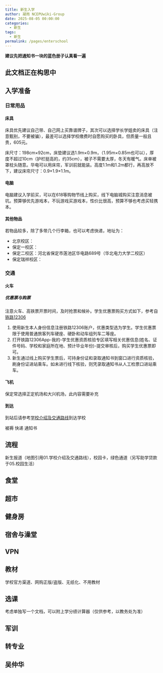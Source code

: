 ```yaml
---
title: 新生入学
author: 凝雨 NCEPUwiki-Group
date: 2025-08-05 00:00:00
categories: 
  - 新生
tags: 
  - 新生
permalink: /pages/enterschool
---
```

**建议先把通知书一块的蓝色册子认真看一遍**


## 此文档正在构思中

## 入学准备

### 日常用品

#### 床具

床具优先建议自己带、自己网上买靠谱牌子，其次可以选择学长学姐卖的床具（注意甄别，不要被骗），最差可以选择学校缴费时自愿购买的卧具，但质量一般且贵，605元。

床尺寸：198cm×92cm，床垫建议选1.9m×0.9m，（1.95m×0.85m也可以），厚度不超过10cm（护栏挺高的，约35cm），被子不需要太厚，冬天有暖气。床单被罩枕头随意。华电可以用床帘，军训前就能装。高度1.1m和1.2m都行，再高放不下，建议床帘尺寸：0.9×1.9×1.1m。

#### 电脑

电脑建议入学前买，可以在618等购物节线上购买，线下电脑城购买注意消息被坑。预算够优先游戏本，不玩游戏买游戏本，性价比很高，预算不够也考虑买轻携本。

#### 其他物品

若物品较多，除了多带几个行李箱，也可以考虑快递，地址为：
- 北京校区：
- 保定一校区：
- 保定二校区：河北省保定市莲池区华电路689号（华北电力大学二校区）
- 保定瑞祥校区：

### 交通
#### 火车
##### 优惠票与购票

注意火车、高铁票开票时间，及时抢票和候补。学生优惠票购买方式如下，参考自[铁路12306](https://kyfw.12306.cn/otn/gonggao/student.html)

1. 使用新生本人身份信息注册铁路12306账户，优惠类型选为学生。学生优惠票限于使用普通旅客列车硬座、硬卧和动车组列车二等座。
2. 打开铁路12306App-我的-学生优惠资质核验专区填写相关优惠信息(姓名、证件号码、学校和家庭所在地、预计毕业年份)-提交审核后，购买学生优惠票即可。
3. 新生通过线上购买学生票后，可持身份证和录取通知书到窗口进行资质核验，刷身份证进站乘车。如未进行线下核验，则凭录取通知书从人工检票口进站乘车。

#### 飞机

保定常选择正定机场和大兴机场，此内容需要补充

#### 到达

到站后请参考[学校介绍及交通路线](/pages//pages/ncepuandtransport)到达学校


被褥 快递 通知书 

## 流程

新生报道（地图引用01.学校介绍及交通路线），校园卡，绿色通道（另写助学贷款于05.校园生活）

## 食堂

## 超市

## 健身房

## 宿舍与澡堂

## VPN

## 教材

学校官方渠道、网购正版/盗版、无纸化、不用教材

## 选课

考虑单独写一个文档，可以附上学分绩计算器（仅供参考，以教务处为准）

## 军训

## 转专业

## 吴仲华